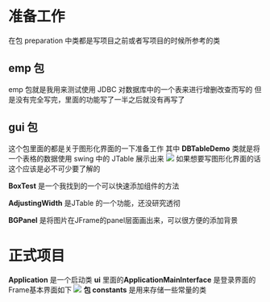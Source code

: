 # 准备工作
在包 preparation 中类都是写项目之前或者写项目的时候所参考的类
## emp 包
emp 包就是我用来测试使用 JDBC 对数据库中的一个表来进行增删改查而写的
但是没有完全写完，里面的功能写了一半之后就没有再写了
## gui 包
这个包里面的都是关于图形化界面的一下准备工作
其中 **DBTableDemo** 类就是将一个表格的数据使用 swing 中的 JTable 展示出来
![](https://picgo-1314080015.cos.ap-nanjing.myqcloud.com/PIctures/202309052020214.png)
如果想要写图形化界面的话这个应该是必不可少要了解的

**BoxTest** 是一个我找到的一个可以快速添加组件的方法

**AdjustingWidth** 是JTable 的一个功能，还没研究透彻

**BGPanel** 是将图片在JFrame的panel层面画出来，可以很方便的添加背景

# 正式项目
**Application** 是一个启动类
**ui** 里面的**ApplicationMainInterface** 是登录界面的Frame基本界面如下
![](https://picgo-1314080015.cos.ap-nanjing.myqcloud.com/PIctures/202309052025103.png)
**包 constants** 是用来存储一些常量的类